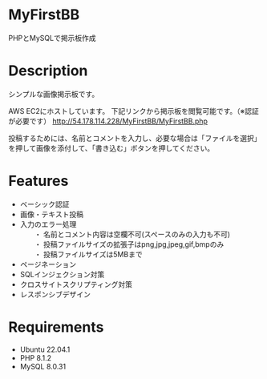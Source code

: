 # MyFirstBB
PHPとMySQLで掲示板作成

# Description
シンプルな画像掲示板です。

AWS EC2にホストしています。
下記リンクから掲示板を閲覧可能です。（※認証が必要です）
http://54.178.114.228/MyFirstBB/MyFirstBB.php

投稿するためには、名前とコメントを入力し、必要な場合は「ファイルを選択」を押して画像を添付して、「書き込む」ボタンを押してください。

# Features
- ベーシック認証
- 画像・テキスト投稿
- 入力のエラー処理<br>
　　・ 名前とコメント内容は空欄不可(スペースのみの入力も不可)<br>
　　・ 投稿ファイルサイズの拡張子はpng,jpg,jpeg,gif,bmpのみ<br>
　　・ 投稿ファイルサイズは5MBまで<br>
- ページネーション
- SQLインジェクション対策
- クロスサイトスクリプティング対策
- レスポンシブデザイン

# Requirements
- Ubuntu 22.04.1
- PHP 8.1.2
- MySQL 8.0.31
